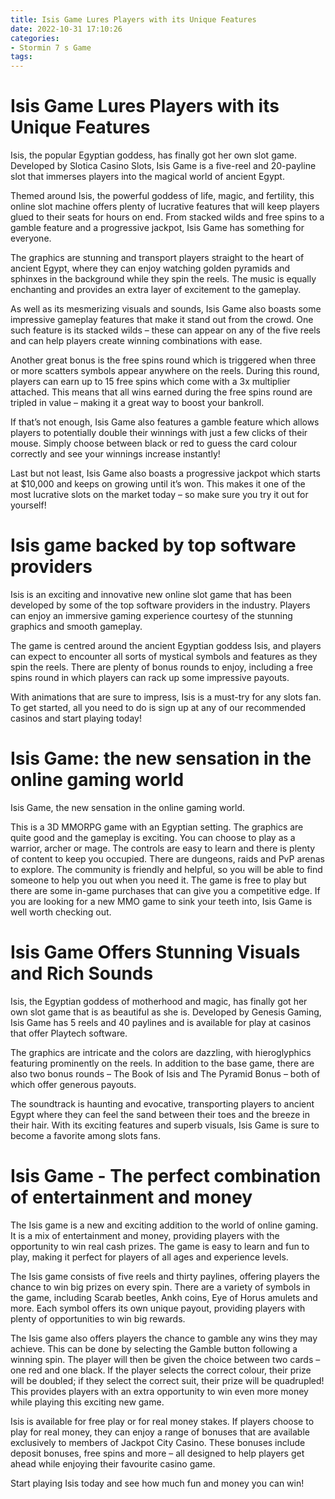 ```yaml
---
title: Isis Game Lures Players with its Unique Features 
date: 2022-10-31 17:10:26
categories:
- Stormin 7 s Game
tags:
---
```



#  Isis Game Lures Players with its Unique Features 

Isis, the popular Egyptian goddess, has finally got her own slot game. Developed by Slotica Casino Slots, Isis Game is a five-reel and 20-payline slot that immerses players into the magical world of ancient Egypt.

Themed around Isis, the powerful goddess of life, magic, and fertility, this online slot machine offers plenty of lucrative features that will keep players glued to their seats for hours on end. From stacked wilds and free spins to a gamble feature and a progressive jackpot, Isis Game has something for everyone.

The graphics are stunning and transport players straight to the heart of ancient Egypt, where they can enjoy watching golden pyramids and sphinxes in the background while they spin the reels. The music is equally enchanting and provides an extra layer of excitement to the gameplay.

As well as its mesmerizing visuals and sounds, Isis Game also boasts some impressive gameplay features that make it stand out from the crowd. One such feature is its stacked wilds – these can appear on any of the five reels and can help players create winning combinations with ease.

Another great bonus is the free spins round which is triggered when three or more scatters symbols appear anywhere on the reels. During this round, players can earn up to 15 free spins which come with a 3x multiplier attached. This means that all wins earned during the free spins round are tripled in value – making it a great way to boost your bankroll.

If that’s not enough, Isis Game also features a gamble feature which allows players to potentially double their winnings with just a few clicks of their mouse. Simply choose between black or red to guess the card colour correctly and see your winnings increase instantly!

Last but not least, Isis Game also boasts a progressive jackpot which starts at $10,000 and keeps on growing until it’s won. This makes it one of the most lucrative slots on the market today – so make sure you try it out for yourself!

#  Isis game backed by top software providers 

Isis is an exciting and innovative new online slot game that has been developed by some of the top software providers in the industry. Players can enjoy an immersive gaming experience courtesy of the stunning graphics and smooth gameplay.

The game is centred around the ancient Egyptian goddess Isis, and players can expect to encounter all sorts of mystical symbols and features as they spin the reels. There are plenty of bonus rounds to enjoy, including a free spins round in which players can rack up some impressive payouts.

With animations that are sure to impress, Isis is a must-try for any slots fan. To get started, all you need to do is sign up at any of our recommended casinos and start playing today!

#  Isis Game: the new sensation in the online gaming world 

Isis Game, the new sensation in the online gaming world.

This is a 3D MMORPG game with an Egyptian setting. The graphics are quite good and the gameplay is exciting. You can choose to play as a warrior, archer or mage. The controls are easy to learn and there is plenty of content to keep you occupied. There are dungeons, raids and PvP arenas to explore. The community is friendly and helpful, so you will be able to find someone to help you out when you need it. The game is free to play but there are some in-game purchases that can give you a competitive edge. If you are looking for a new MMO game to sink your teeth into, Isis Game is well worth checking out.

#  Isis Game Offers Stunning Visuals and Rich Sounds 

Isis, the Egyptian goddess of motherhood and magic, has finally got her own slot game that is as beautiful as she is. Developed by Genesis Gaming, Isis Game has 5 reels and 40 paylines and is available for play at casinos that offer Playtech software.

The graphics are intricate and the colors are dazzling, with hieroglyphics featuring prominently on the reels. In addition to the base game, there are also two bonus rounds – The Book of Isis and The Pyramid Bonus – both of which offer generous payouts.

The soundtrack is haunting and evocative, transporting players to ancient Egypt where they can feel the sand between their toes and the breeze in their hair. With its exciting features and superb visuals, Isis Game is sure to become a favorite among slots fans.

#  Isis Game - The perfect combination of entertainment and money

The Isis game is a new and exciting addition to the world of online gaming. It is a mix of entertainment and money, providing players with the opportunity to win real cash prizes. The game is easy to learn and fun to play, making it perfect for players of all ages and experience levels.

The Isis game consists of five reels and thirty paylines, offering players the chance to win big prizes on every spin. There are a variety of symbols in the game, including Scarab beetles, Ankh coins, Eye of Horus amulets and more. Each symbol offers its own unique payout, providing players with plenty of opportunities to win big rewards.

The Isis game also offers players the chance to gamble any wins they may achieve. This can be done by selecting the Gamble button following a winning spin. The player will then be given the choice between two cards – one red and one black. If the player selects the correct colour, their prize will be doubled; if they select the correct suit, their prize will be quadrupled! This provides players with an extra opportunity to win even more money while playing this exciting new game.

Isis is available for free play or for real money stakes. If players choose to play for real money, they can enjoy a range of bonuses that are available exclusively to members of Jackpot City Casino. These bonuses include deposit bonuses, free spins and more – all designed to help players get ahead while enjoying their favourite casino game.

Start playing Isis today and see how much fun and money you can win!
